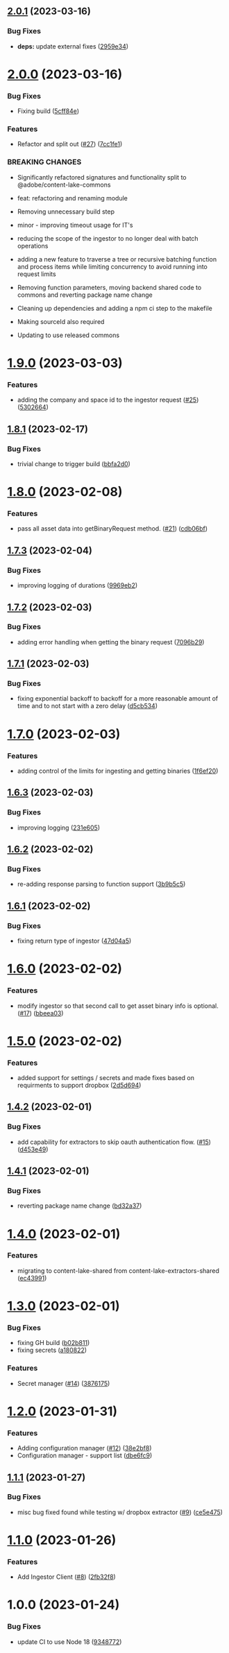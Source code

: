 ## [2.0.1](https://github.com/adobe/content-lake-extractors-shared/compare/v2.0.0...v2.0.1) (2023-03-16)


### Bug Fixes

* **deps:** update external fixes ([2959e34](https://github.com/adobe/content-lake-extractors-shared/commit/2959e34968fbeb3aa3fe2c50cc699ed223d6c399))

# [2.0.0](https://github.com/adobe/content-lake-extractors-shared/compare/v1.9.0...v2.0.0) (2023-03-16)


### Bug Fixes

* Fixing build ([5cff84e](https://github.com/adobe/content-lake-extractors-shared/commit/5cff84e5caba81f1de59fe6dbffec2f019ae2498))


### Features

* Refactor and split out ([#27](https://github.com/adobe/content-lake-extractors-shared/issues/27)) ([7cc1fe1](https://github.com/adobe/content-lake-extractors-shared/commit/7cc1fe1c77e535d4fc62ec9e294eba2eb408a8f6))


### BREAKING CHANGES

* Significantly refactored signatures and functionality split to @adobe/content-lake-commons

* feat: refactoring and renaming module

* Removing unnecessary build step

* minor - improving timeout usage for IT's

* reducing the scope of the ingestor to no longer deal with batch operations

* adding a new feature to traverse a tree or recursive batching function and process items while limiting concurrency to avoid running into request limits

* Removing function parameters, moving backend shared code to commons and reverting package name change

* Cleaning up dependencies and adding a npm ci step to the makefile

* Making sourceId also required

* Updating to use released commons

# [1.9.0](https://github.com/adobe/content-lake-extractors-shared/compare/v1.8.1...v1.9.0) (2023-03-03)


### Features

* adding the company and space id to the ingestor request ([#25](https://github.com/adobe/content-lake-extractors-shared/issues/25)) ([5302664](https://github.com/adobe/content-lake-extractors-shared/commit/53026644f7b9a008c6052fe8fc6d4a092da6e7b3))

## [1.8.1](https://github.com/adobe/content-lake-extractors-shared/compare/v1.8.0...v1.8.1) (2023-02-17)


### Bug Fixes

* trivial change to trigger build ([bbfa2d0](https://github.com/adobe/content-lake-extractors-shared/commit/bbfa2d0624e564460bfaf41cdaf3daf446fe8ffd))

# [1.8.0](https://github.com/adobe/content-lake-extractors-shared/compare/v1.7.3...v1.8.0) (2023-02-08)


### Features

* pass all asset data into getBinaryRequest method. ([#21](https://github.com/adobe/content-lake-extractors-shared/issues/21)) ([cdb06bf](https://github.com/adobe/content-lake-extractors-shared/commit/cdb06bf4a56221cb77ba868fb0a0f7f904041560))

## [1.7.3](https://github.com/adobe/content-lake-extractors-shared/compare/v1.7.2...v1.7.3) (2023-02-04)


### Bug Fixes

* improving logging of durations ([9969eb2](https://github.com/adobe/content-lake-extractors-shared/commit/9969eb2e2ed006e204aab15a712e5f41bcf436a5))

## [1.7.2](https://github.com/adobe/content-lake-extractors-shared/compare/v1.7.1...v1.7.2) (2023-02-03)


### Bug Fixes

* adding error handling when getting the binary request ([7096b29](https://github.com/adobe/content-lake-extractors-shared/commit/7096b29bbc5d790b0d41113bc765dbb0b545ec37))

## [1.7.1](https://github.com/adobe/content-lake-extractors-shared/compare/v1.7.0...v1.7.1) (2023-02-03)


### Bug Fixes

* fixing exponential backoff to backoff for a more reasonable amount of time and to not start with a zero delay ([d5cb534](https://github.com/adobe/content-lake-extractors-shared/commit/d5cb534c2833cb20503f3f59f401ff9fad0e504a))

# [1.7.0](https://github.com/adobe/content-lake-extractors-shared/compare/v1.6.3...v1.7.0) (2023-02-03)


### Features

* adding control of the limits for ingesting and getting binaries ([1f6ef20](https://github.com/adobe/content-lake-extractors-shared/commit/1f6ef209c738c07b088754129fa75fefca1d21b5))

## [1.6.3](https://github.com/adobe/content-lake-extractors-shared/compare/v1.6.2...v1.6.3) (2023-02-03)


### Bug Fixes

* improving logging ([231e605](https://github.com/adobe/content-lake-extractors-shared/commit/231e605289379770c482af156e50e4e3ddd95412))

## [1.6.2](https://github.com/adobe/content-lake-extractors-shared/compare/v1.6.1...v1.6.2) (2023-02-02)


### Bug Fixes

* re-adding response parsing to function support ([3b9b5c5](https://github.com/adobe/content-lake-extractors-shared/commit/3b9b5c54922553985726980ded9fc655c99eefeb))

## [1.6.1](https://github.com/adobe/content-lake-extractors-shared/compare/v1.6.0...v1.6.1) (2023-02-02)


### Bug Fixes

* fixing return type of ingestor ([47d04a5](https://github.com/adobe/content-lake-extractors-shared/commit/47d04a56d2679fa97c3d0be99ab71bdea55c14f4))

# [1.6.0](https://github.com/adobe/content-lake-extractors-shared/compare/v1.5.0...v1.6.0) (2023-02-02)


### Features

* modify ingestor so that second call to get asset binary info is optional. ([#17](https://github.com/adobe/content-lake-extractors-shared/issues/17)) ([bbeea03](https://github.com/adobe/content-lake-extractors-shared/commit/bbeea0367d16c5966812644692b6388ef959cab0))

# [1.5.0](https://github.com/adobe/content-lake-extractors-shared/compare/v1.4.2...v1.5.0) (2023-02-02)


### Features

* added support for settings / secrets and made fixes based on requirments to support dropbox ([2d5d694](https://github.com/adobe/content-lake-extractors-shared/commit/2d5d694150385e8300efb90fd68ed497287fd35b))

## [1.4.2](https://github.com/adobe/content-lake-extractors-shared/compare/v1.4.1...v1.4.2) (2023-02-01)


### Bug Fixes

* add capability for extractors to skip oauth authentication flow. ([#15](https://github.com/adobe/content-lake-extractors-shared/issues/15)) ([d453e49](https://github.com/adobe/content-lake-extractors-shared/commit/d453e49337b6b918a8b1e9c4ea1cc0d7c33d8fba))

## [1.4.1](https://github.com/adobe/content-lake-extractors-shared/compare/v1.4.0...v1.4.1) (2023-02-01)


### Bug Fixes

* reverting package name change ([bd32a37](https://github.com/adobe/content-lake-extractors-shared/commit/bd32a37bcd1aaaf2166b82687dcb406507647991))

# [1.4.0](https://github.com/adobe/content-lake-extractors-shared/compare/v1.3.0...v1.4.0) (2023-02-01)


### Features

* migrating to content-lake-shared from content-lake-extractors-shared ([ec43991](https://github.com/adobe/content-lake-extractors-shared/commit/ec439917af0290308dd09ff0c974fcd36164535d))

# [1.3.0](https://github.com/adobe/content-lake-extractors-shared/compare/v1.2.0...v1.3.0) (2023-02-01)


### Bug Fixes

* fixing GH build ([b02b811](https://github.com/adobe/content-lake-extractors-shared/commit/b02b8115129f99a7f97bc397c1db978eb5107f01))
* fixing secrets ([a180822](https://github.com/adobe/content-lake-extractors-shared/commit/a1808226e89824f269b0dbdef33b26026d500c08))


### Features

* Secret manager ([#14](https://github.com/adobe/content-lake-extractors-shared/issues/14)) ([3876175](https://github.com/adobe/content-lake-extractors-shared/commit/387617526cce3b46ea7d2c36a84df0d55ff0f6fa))

# [1.2.0](https://github.com/adobe/content-lake-extractors-shared/compare/v1.1.1...v1.2.0) (2023-01-31)


### Features

* Adding configuration manager ([#12](https://github.com/adobe/content-lake-extractors-shared/issues/12)) ([38e2bf8](https://github.com/adobe/content-lake-extractors-shared/commit/38e2bf8d5e149bfd3b75affcbd9dcf884fa8a4b9))
* Configuration manager - support list ([dbe6fc9](https://github.com/adobe/content-lake-extractors-shared/commit/dbe6fc959977bfc3355e00dc0a3a647ab2e18d1e))

## [1.1.1](https://github.com/adobe/content-lake-extractors-shared/compare/v1.1.0...v1.1.1) (2023-01-27)


### Bug Fixes

* misc bug fixed found while testing w/ dropbox extractor ([#9](https://github.com/adobe/content-lake-extractors-shared/issues/9)) ([ce5e475](https://github.com/adobe/content-lake-extractors-shared/commit/ce5e475c70071ebd6289998db4c2dbe96ded088f))

# [1.1.0](https://github.com/adobe/content-lake-extractors-shared/compare/v1.0.0...v1.1.0) (2023-01-26)


### Features

* Add Ingestor Client ([#8](https://github.com/adobe/content-lake-extractors-shared/issues/8)) ([2fb32f8](https://github.com/adobe/content-lake-extractors-shared/commit/2fb32f8cc7fbb62569850924fe739fb7c50a7b34))

# 1.0.0 (2023-01-24)


### Bug Fixes

* update CI to use Node 18 ([9348772](https://github.com/adobe/content-lake-extractors-shared/commit/9348772b4abee47a3112d733b11836232eb9773e))
